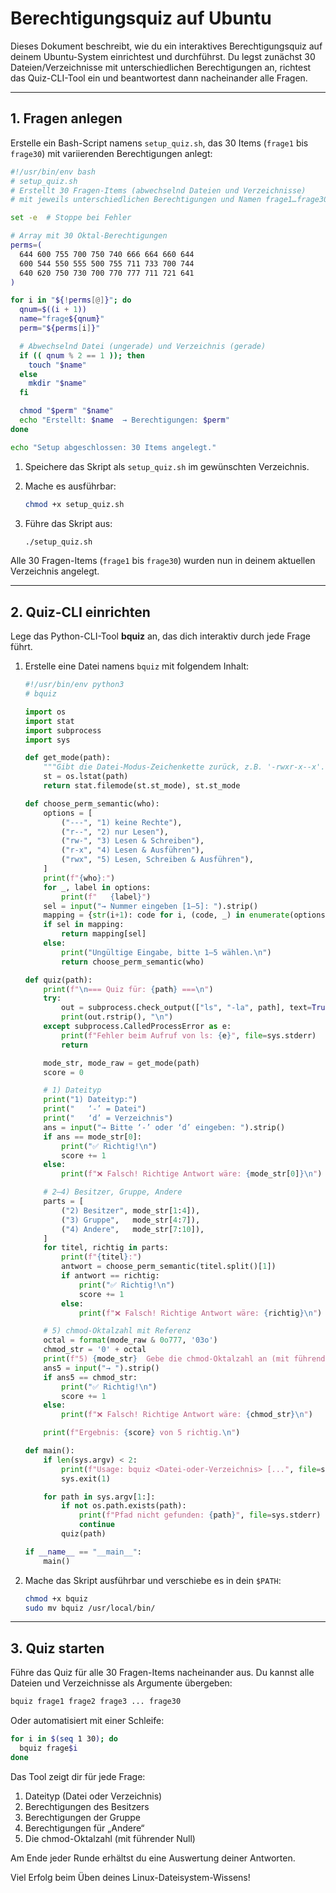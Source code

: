 # Berechtigungsquiz auf Ubuntu

Dieses Dokument beschreibt, wie du ein interaktives Berechtigungsquiz auf deinem Ubuntu-System einrichtest und durchführst. Du legst zunächst 30 Dateien/Verzeichnisse mit unterschiedlichen Berechtigungen an, richtest das Quiz-CLI-Tool ein und beantwortest dann nacheinander alle Fragen.

---

## 1. Fragen anlegen

Erstelle ein Bash-Script namens `setup_quiz.sh`, das 30 Items (`frage1` bis `frage30`) mit variierenden Berechtigungen anlegt:

```bash
#!/usr/bin/env bash
# setup_quiz.sh
# Erstellt 30 Fragen-Items (abwechselnd Dateien und Verzeichnisse)
# mit jeweils unterschiedlichen Berechtigungen und Namen frage1…frage30.

set -e  # Stoppe bei Fehler

# Array mit 30 Oktal-Berechtigungen
perms=(
  644 600 755 700 750 740 666 664 660 644
  600 544 550 555 500 755 711 733 700 744
  640 620 750 730 700 770 777 711 721 641
)

for i in "${!perms[@]}"; do
  qnum=$((i + 1))
  name="frage${qnum}"
  perm="${perms[i]}"

  # Abwechselnd Datei (ungerade) und Verzeichnis (gerade)
  if (( qnum % 2 == 1 )); then
    touch "$name"
  else
    mkdir "$name"
  fi

  chmod "$perm" "$name"
  echo "Erstellt: $name  → Berechtigungen: $perm"
done

echo "Setup abgeschlossen: 30 Items angelegt."
```

1. Speichere das Skript als `setup_quiz.sh` im gewünschten Verzeichnis.
2. Mache es ausführbar:

   ```bash
   chmod +x setup_quiz.sh
   ```
3. Führe das Skript aus:

   ```bash
   ./setup_quiz.sh
   ```

Alle 30 Fragen-Items (`frage1` bis `frage30`) wurden nun in deinem aktuellen Verzeichnis angelegt.

---

## 2. Quiz-CLI einrichten

Lege das Python-CLI-Tool **bquiz** an, das dich interaktiv durch jede Frage führt.

1. Erstelle eine Datei namens `bquiz` mit folgendem Inhalt:

   ```python
   #!/usr/bin/env python3
   # bquiz

   import os
   import stat
   import subprocess
   import sys

   def get_mode(path):
       """Gibt die Datei-Modus-Zeichenkette zurück, z.B. '-rwxr-x--x'."""
       st = os.lstat(path)
       return stat.filemode(st.st_mode), st.st_mode

   def choose_perm_semantic(who):
       options = [
           ("---", "1) keine Rechte"),
           ("r--", "2) nur Lesen"),
           ("rw-", "3) Lesen & Schreiben"),
           ("r-x", "4) Lesen & Ausführen"),
           ("rwx", "5) Lesen, Schreiben & Ausführen"),
       ]
       print(f"{who}:")
       for _, label in options:
           print(f"   {label}")
       sel = input("→ Nummer eingeben [1–5]: ").strip()
       mapping = {str(i+1): code for i, (code, _) in enumerate(options)}
       if sel in mapping:
           return mapping[sel]
       else:
           print("Ungültige Eingabe, bitte 1–5 wählen.\n")
           return choose_perm_semantic(who)

   def quiz(path):
       print(f"\n=== Quiz für: {path} ===\n")
       try:
           out = subprocess.check_output(["ls", "-la", path], text=True)
           print(out.rstrip(), "\n")
       except subprocess.CalledProcessError as e:
           print(f"Fehler beim Aufruf von ls: {e}", file=sys.stderr)
           return

       mode_str, mode_raw = get_mode(path)
       score = 0

       # 1) Dateityp
       print("1) Dateityp:")
       print("   ‘-’ = Datei")
       print("   ‘d’ = Verzeichnis")
       ans = input("→ Bitte ‘-’ oder ‘d’ eingeben: ").strip()
       if ans == mode_str[0]:
           print("✅ Richtig!\n")
           score += 1
       else:
           print(f"❌ Falsch! Richtige Antwort wäre: {mode_str[0]}\n")

       # 2–4) Besitzer, Gruppe, Andere
       parts = [
           ("2) Besitzer", mode_str[1:4]),
           ("3) Gruppe",   mode_str[4:7]),
           ("4) Andere",   mode_str[7:10]),
       ]
       for titel, richtig in parts:
           print(f"{titel}:")
           antwort = choose_perm_semantic(titel.split()[1])
           if antwort == richtig:
               print("✅ Richtig!\n")
               score += 1
           else:
               print(f"❌ Falsch! Richtige Antwort wäre: {richtig}\n")

       # 5) chmod-Oktalzahl mit Referenz
       octal = format(mode_raw & 0o777, '03o')
       chmod_str = '0' + octal
       print(f"5) {mode_str}  Gebe die chmod-Oktalzahl an (mit führender 0), z.B. {chmod_str}")
       ans5 = input("→ ").strip()
       if ans5 == chmod_str:
           print("✅ Richtig!\n")
           score += 1
       else:
           print(f"❌ Falsch! Richtige Antwort wäre: {chmod_str}\n")

       print(f"Ergebnis: {score} von 5 richtig.\n")

   def main():
       if len(sys.argv) < 2:
           print(f"Usage: bquiz <Datei-oder-Verzeichnis> [...", file=sys.stderr)
           sys.exit(1)

       for path in sys.argv[1:]:
           if not os.path.exists(path):
               print(f"Pfad nicht gefunden: {path}", file=sys.stderr)
               continue
           quiz(path)

   if __name__ == "__main__":
       main()
   ```

2. Mache das Skript ausführbar und verschiebe es in dein `$PATH`:

   ```bash
   chmod +x bquiz
   sudo mv bquiz /usr/local/bin/
   ```

---

## 3. Quiz starten

Führe das Quiz für alle 30 Fragen-Items nacheinander aus. Du kannst alle Dateien und Verzeichnisse als Argumente übergeben:

```bash
bquiz frage1 frage2 frage3 ... frage30
```

Oder automatisiert mit einer Schleife:

```bash
for i in $(seq 1 30); do
  bquiz frage$i
done
```

Das Tool zeigt dir für jede Frage:

1. Dateityp (Datei oder Verzeichnis)
2. Berechtigungen des Besitzers
3. Berechtigungen der Gruppe
4. Berechtigungen für „Andere“
5. Die chmod-Oktalzahl (mit führender Null)

Am Ende jeder Runde erhältst du eine Auswertung deiner Antworten.

Viel Erfolg beim Üben deines Linux-Dateisystem-Wissens!
